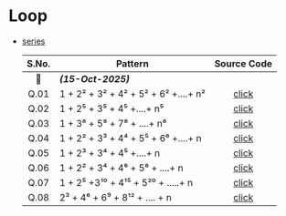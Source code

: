 # Loop

- [series](series.c)

  | S.No.  | Pattern                              |        Source Code        |
  | :----: | ------------------------------------ | :--------------------: |
  | **📅** | **_(15-Oct-2025)_**                  |                        |
  |  Q.01  | 1 + 2² + 3² + 4² + 5² + 6² +....+ n² |  [click](series.c#L2)  |
  |  Q.02  | 1 + 2⁵ + 3⁵ + 4⁵ +....+ n⁵            | [click](series.c#L28)  |
  |  Q.03  | 1 + 3⁸ + 5⁸ + 7⁸ + ....+ n⁸           | [click](series.c#L54)  |
  |  Q.04  | 1 + 2² + 3³ + 4⁴ + 5⁵ + 6⁶ +....+ n   | [click](series.c#L81)  |
  |  Q.05  | 1 + 2³ + 3⁴ + 4⁵ +....+ n            | [click](series.c#L108) |
  |  Q.06  | 1 + 2² + 3⁴ + 4⁶ + 5⁸ + ....+ n      | [click](series.c#L135) |
  |  Q.07  | 1 + 2⁵ +3¹⁰ + 4¹⁵ + 5²⁰ + .....+ n    | [click](series.c#L162) |
  |  Q.08  | 2³ + 4⁶ + 6⁹ + 8¹² + .... + n        | [click](series.c#L189) |